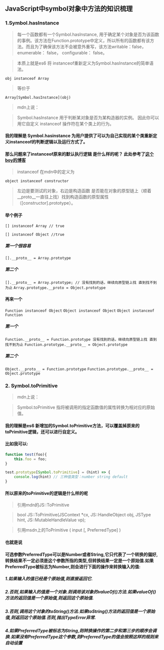 ## JavaScript中symbol对象中方法的知识梳理

### 1.Symbol.hasInstance

> 每一个函数都有一个Symbol.hasInstance, 用于确定某个对象是否为该函数的事例。该方法在Function.prototype中定义，所以所有的函数都有该方法。而且为了确保该方法不会被意外重写，该方法writable：false， enumerable： false， configurable： false。

> 本质上就是es6 将 instanceof重新定义为Symbol.hasInstance的简单语法。

`obj instanceof Array`
 
> 等价于
 
`Array[Symbol.hasInstance](obj)`
 
> mdn上说：
 
> Symbol.hasInstance 用于判断某对象是否为某构造器的实例。 因此你可以用它自定义 instanceof 操作符在某个类上的行为。
 
#### 我的理解是 Symbol.hasinstance 为用户提供了可以为自己实现的某个类重新定义instanceof的判断逻辑以及运行方式了。

#### 那么问题来了instanceof原来的默认执行逻辑 是什么样的呢？ 此处参考了[这个boy的博客](https://github.com/amandakelake/blog/issues/36)

> instanceof 在mdn中的定义为

`object instanceof constructor`

>左边是要测试的对象，右边是构造函数
是否能在对象的原型链上（顺着__proto__一直往上找）找到构造函数的原型属性（[constructor].prototype）。

#### 举个例子

`[] instanceof Array // true`

`[] instanceof Object //true`

##### 第一个很容易
`[].__proto__ = Array.prototype`

#####  第二个
`[].__proto__ = Array.prototype; // 没有找到的话，继续向原型链上找 直到找不到为止`
`Array.prototype.__proto = Object.prototype`

#### 再来一个
`Function instanceof Object`
`Object instanceof Object`
`Object instanceof Function`

##### 第一个
`Function.__proto__ = Function.prototype 没有找到的话，继续向原型链上找 直到找不到为止`
`Function.prototype.__proto__ = Object.prototype`

##### 第二个
`Object.__proto__ = Function.prototype`
`Function.prototype.__proto__ = Object.prototype`

### 2. Symbol.toPrimitive

> mdn上说：

> Symbol.toPrimitive 指将被调用的指定函数值的属性转换为相对应的原始值。

#### 我的理解是es6 新增加的Symbol.toPrimitive方法，可以覆盖掉原来的toPrimitive逻辑，还可以进行自定义。

#### 比如我可以:

```js
function test(foo){
	this.foo = foo;
}

test.prototype[Symbol.toPrimitive] = (hint) => {
	console.log(hint) // 三种值类型：number string default
}
```

#### 所以原来的toPrimitive的逻辑是什么样的呢

> 引用mdn的JS::ToPrimitive

>bool
JS::ToPrimitive(JSContext *cx, JS::HandleObject obj, JSType hint,
                JS::MutableHandleValue vp);
                
> 引用msdn上的ToPrimitive ( input [, PreferredType] )

#### 也就是说
#### 可选参数PreferredType可以是Number或者String,它只代表了一个转换的偏好,转换结果不一定必须是这个参数所指的类型,但转换结果一定是一个原始值.如果PreferredType被标志为Number,则会进行下面的操作来转换输入的值:

##### 1.如果输入的值已经是个原始值,则直接返回它.
##### 2.否则,如果输入的值是一个对象.则调用该对象的valueOf()方法.如果valueOf()方法的返回值是一个原始值,则返回这个原始值.
##### 3.否则,调用这个对象的toString()方法.如果toString()方法的返回值是一个原始值,则返回这个原始值.否则,抛出TypeError异常.
##### 4.如果PreferredType被标志为String,则转换操作的第二步和第三步的顺序会调换.如果没有PreferredType这个参数,则PreferredType的值会按照这样的规则来自动设置




 
 
